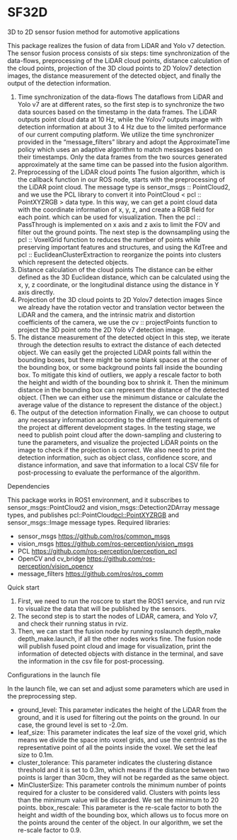 # SF32D
3D to 2D sensor fusion method for automotive applications

This package realizes the fusion of data from LiDAR and Yolo v7 detection. The sensor fusion process consists of six steps: time synchronization of the data-flows, preprocessing of the LiDAR cloud points, distance calculation of the cloud points, projection of the 3D cloud points to 2D Yolov7 detection images, the distance measurement of the detected object, and finally the output of the detection information.

1.	Time synchronization of the data-flows
    The dataflows from LiDAR and Yolo v7 are at different rates, so the first step is to synchronize the two data sources based on the timestamp in the data frames. The LiDAR outputs point cloud data at 10 Hz, while the Yolov7 outputs image with detection information at about 3 to 4 Hz due to the limited performance of our current computing platform. We utilize the time synchronizer provided in the “message_filters” library and adopt the ApproximateTime policy which uses an adaptive algorithm to match messages based on their timestamps. Only the data frames from the two sources generated approximately at the same time can be passed into the fusion algorithm.
2.	Preprocessing of the LiDAR cloud points
    The fusion algorithm, which is the callback function in our ROS node, starts with the preprocessing of the LiDAR point cloud. The message type is sensor_msgs :: PointCloud2, and we use the PCL library to convert it into PointCloud < pcl :: PointXYZRGB > data type. In this way, we can get a point cloud data with the coordinate information of x, y, z, and create a RGB field for each point. which can be used for visualization. Then the pcl :: PassThrough is implemented on x axis and z axis to limit the FOV and filter out the ground points. The next step is the downsampling using the pcl :: VoxelGrid function to reduces the number of points while preserving important features and structures, and using the KdTree and pcl :: EuclideanClusterExtraction to reorganize the points into clusters which represent the detected objects.
3.	Distance calculation of the cloud points
    The distance can be either defined as the 3D Euclidean distance, which can be calculated using the x, y, z coordinate, or the longitudinal distance using the distance in Y axis directly.
4.	Projection of the 3D cloud points to 2D Yolov7 detection images
    Since we already have the rotation vector and translation vector between the LiDAR and the camera, and the intrinsic matrix and distortion coefficients of the camera, we use the cv :: projectPoints function to project the 3D point onto the 2D Yolo v7 detection image.
5.	The distance measurement of the detected object
    In this step, we iterate through the detection results to extract the distance of each detected object. We can easily get the projected LiDAR points fall within the bounding boxes, but there might be some blank spaces at the corner of the bounding box, or some background points fall inside the bounding box. To mitigate this kind of outliers, we apply a rescale factor to both the height and width of the bounding box to shrink it. Then the minimum distance in the bounding box can represent the distance of the detected object. (Then we can either use the minimum distance or calculate the average value of the distance to represent the distance of the object.)
6.	The output of the detection information
    Finally, we can choose to output any necessary information according to the different requirements of the project at different development stages. In the testing stage, we need to publish point cloud after the down-sampling and clustering to tune the parameters, and visualize the projected LiDAR points on the image to check if the projection is correct. We also need to print the detection information, such as object class, confidence score, and distance information, and save that information to a local CSV file for post-processing to evaluate the performance of the algorithm.

Dependencies

This package works in ROS1 environment, and it subscribes to sensor_msgs::PointCloud2 and vision_msgs::Detection2DArray message types, and publishes pcl::PointCloud<pcl::PointXYZRGB> and sensor_msgs::Image message types.
Required libraries:
- sensor_msgs https://github.com/ros/common_msgs
- vision_msgs https://github.com/ros-perception/vision_msgs
- PCL https://github.com/ros-perception/perception_pcl
- OpenCV and cv_bridge https://github.com/ros-perception/vision_opencv
- message_filters https://github.com/ros/ros_comm

Quick start

1.	First, we need to run the roscore to start the ROS1 service, and run rviz to visualize the data that will be published by the sensors.
2.	The second step is to start the nodes of LiDAR, camera, and Yolo v7, and check their running status in rviz.
3.	Then, we can start the fusion node by running roslaunch depth_make depth_make.launch, if all the other nodes works fine. The fusion node will publish fused point cloud and image for visualization, print the information of detected objects with distance in the terminal, and save the information in the csv file for post-processing.

Configurations in the launch file

In the launch file, we can set and adjust some parameters which are used in the preprocessing step.
- ground_level: 
    This parameter indicates the height of the LiDAR from the ground, and it is used for filtering out the points on the ground. In our case, the ground level is set to -2.0m.
- leaf_size: 
    This parameter indicates the leaf size of the voxel grid, which means we divide the space into voxel grids, and use the centroid as the representative point of all the points inside the voxel. We set the leaf size to 0.1m.
- cluster_tolerance: 
    This parameter indicates the clustering distance threshold and it is set to 0.3m, which means if the distance between two points is larger than 30cm, they will not be regarded as the same object.
- MinClusterSize: 
    This parameter controls the minimum number of points required for a cluster to be considered valid. Clusters with points less than the minimum value will be discarded. We set the minimum to 20 points.
    bbox_rescale: This parameter is the re-scale factor to both the height and width of the bounding box, which allows us to focus more on the points around the center of the object. In our algorithm, we set the re-scale factor to 0.9.

